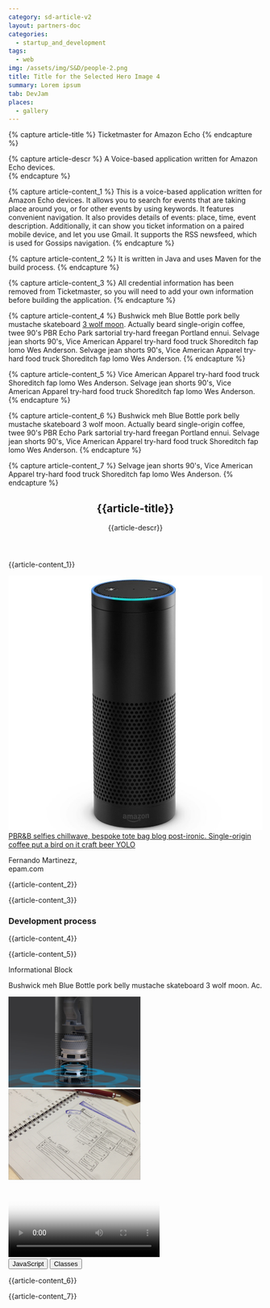 ```yaml
---
category: sd-article-v2
layout: partners-doc
categories: 
  - startup_and_development
tags:
  - web  
img: /assets/img/S&D/people-2.png
title: Title for the Selected Hero Image 4
summary: Lorem ipsum
tab: DevJam
places:
  - gallery  
---
```


{% capture article-title %}
Ticketmaster for Amazon Echo
{% endcapture %}

{% capture article-descr %}
A Voice-based application written for Amazon Echo devices.  
{% endcapture %}

{% capture article-content_1 %}
This is a voice-based application written for Amazon Echo devices. It allows you to search for events that are taking place around you, or for other events by using keywords. It features convenient navigation. It also provides details of events: place, time, event description. Additionally, it can show you ticket information on a paired mobile device, and let you use Gmail. It supports the RSS newsfeed, which is used for Gossips navigation.
{% endcapture %}

{% capture article-content_2 %}
It is written in Java and uses Maven for the build process.
{% endcapture %}

{% capture article-content_3 %}
All credential information has been removed from Ticketmaster, so you will need to add your own information before building the application.
{% endcapture %}

{% capture article-content_4 %}
Bushwick meh Blue Bottle pork belly mustache skateboard [3 wolf moon](https://app.zeplin.io). Actually beard single-origin coffee, twee 90's PBR Echo Park sartorial try-hard freegan Portland ennui. Selvage jean shorts 90's, Vice American Apparel try-hard food truck Shoreditch fap lomo Wes Anderson. Selvage jean shorts 90's, Vice American Apparel try-hard food truck Shoreditch fap lomo Wes Anderson.
{% endcapture %}

{% capture article-content_5 %}
Vice American Apparel try-hard food truck Shoreditch fap lomo Wes Anderson. Selvage jean shorts 90's, Vice American Apparel try-hard food truck Shoreditch fap lomo Wes Anderson.
{% endcapture %}

{% capture article-content_6 %}
Bushwick meh Blue Bottle pork belly mustache skateboard 3 wolf moon. Actually beard single-origin coffee, twee 90's PBR Echo Park sartorial try-hard freegan Portland ennui. Selvage jean shorts 90's, Vice American Apparel try-hard food truck Shoreditch fap lomo Wes Anderson.
{% endcapture %}

{% capture article-content_7 %}
Selvage jean shorts 90's, Vice American Apparel try-hard food truck Shoreditch fap lomo Wes Anderson.
{% endcapture %}



<section class="sd-article startups-and-developers__article row">
	<header>
		<h1 class="startups-and-developers__article--title">{{article-title}}</h1>
		<p class="lead">{{article-descr}}</p>
	</header>
	<section>
		<article>
			<p>{{article-content_1}}</p>
			<div>
				<div class="pull-left">
					<img class="echo" src="/assets/img/partners/startups-development/echo.jpg">
				</div>
				<div class="aside-block">
					<a href="#">PBR&B selfies chillwave, bespoke tote bag blog post-ironic.
						Single-origin coffee put a bird on it craft beer YOLO</a>
					<p>Fernando Martinezz, <br>epam.com</p>
				</div>
			</div>
			<p>{{article-content_2}}</p>
			<p>{{article-content_3}}</p>
		</article>
		<article>
			<h3>Development process</h3>
			<section>
				<div class="pull-left">
					<p>{{article-content_4}}</p>
					<p>{{article-content_5}}</p>
				</div>
				<div class="aside-block as-bordered">
					<p class="as-title">Informational Block</p>
					<p>Bushwick meh Blue Bottle pork belly mustache skateboard 3 wolf moon. Ac.</p>
				</div>
			</section>
			<div class="row">
				<div class="col-xs-6 pull-left">
					<img class="rect-image" src="/assets/img/partners/startups-development/rectangle-483-copy.png" alt="">
				</div>
				<div class="col-xs-6 pull-right">
					<img class="rect-image" src="/assets/img/partners/startups-development/rectangle-444.png" alt="">
				</div>
			</div>
			<video poster="/assets/img/partners/startups-development/rectangle-175.png" controls class="video">
				<source
					src="https://archive.org/download/WebmVp8Vorbis/webmvp8.webm"
					type="video/webm">
				<source
					src="https://archive.org/download/WebmVp8Vorbis/webmvp8_512kb.mp4"
					type="video/mp4">
				<source
					src="https://archive.org/download/WebmVp8Vorbis/webmvp8.ogv"
					type="video/ogg">
				Your browser doesn't support HTML5 video tag.
			</video>
			<section class="article-tags">
				<button class="tag-btn" data-tag="JavaScript">JavaScript</button>
				<button class="tag-btn" data-tag="Classes">Classes</button>
			</section>
			<p>{{article-content_6}}</p>
      <p>{{article-content_7}}</p>
		</article>
	</section>
</section>
